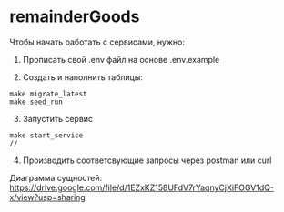 # remainderGoods

Чтобы начать работать с сервисами, нужно:

1. Прописать свой .env файл на основе .env.example

2. Создать и наполнить таблицы:

```
make migrate_latest
make seed_run
```

3. Запустить сервис

```
make start_service
//
```

4. Производить соответсвующие запросы через postman или curl

Диаграмма сущностей:
https://drive.google.com/file/d/1EZxKZ158UFdV7rYaqnyCjXiFOGV1dQ-x/view?usp=sharing
